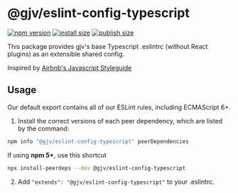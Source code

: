 # @gjv/eslint-config-typescript

[![npm version](https://badgen.net/npm/v/@gjv/eslint-config-typescript)](https://www.npmjs.com/package/@gjv/eslint-config-typescript)
[![install size](https://badgen.net/packagephobia/install/@gjv/eslint-config-typescript)](https://packagephobia.com/result?p=%40gjv%2Feslint-config-typescript)
[![publish size](https://badgen.net/packagephobia/publish/@gjv/eslint-config-typescript)](https://packagephobia.com/result?p=%40gjv%2Feslint-config-typescript)

This package provides gjv's base Typescript .eslintrc (without React plugins) as an extensible shared config.

Inspired by [Airbnb's Javascript Styleguide](https://github.com/airbnb/javascript)

## Usage

Our default export contains all of our ESLint rules, including ECMAScript 6+.

1. Install the correct versions of each peer dependency, which are listed by the command:

  ```sh
  npm info "@gjv/eslint-config-typescript" peerDependencies
  ```

  If using **npm 5+**, use this shortcut

  ```sh
  npx install-peerdeps --dev @gjv/eslint-config-typescript
  ```

2. Add `"extends": "@gjv/eslint-config-typescript"` to your .eslintrc.
